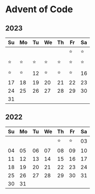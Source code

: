 # Advent of Code

## 2023

| Su | Mo | Tu | We | Th | Fr | Sa |
|----|----|----|----|----|----|----|
|    |    |    |    |    | ⭐ | ⭐ |
| ⭐ | ⭐ | ⭐ | ⭐ | ⭐ | ⭐ | ⭐ |
| ⭐ | ⭐ | 12 | ⭐ | ⭐ | ⭐ | 16 |
| 17 | 18 | 19 | 20 | 21 | 22 | 23 |
| 24 | 25 | 26 | 27 | 28 | 29 | 30 |
| 31 |    |    |    |    |    |    |

## 2022

| Su | Mo | Tu | We | Th | Fr | Sa |
|----|----|----|----|----|----|----|
|    |    |    |    | ⭐ | ⭐ | 03 |
| 04 | 05 | 06 | 07 | 08 | 09 | 10 |
| 11 | 12 | 13 | 14 | 15 | 16 | 17 |
| 18 | 19 | 20 | 21 | 22 | 23 | 24 |
| 25 | 26 | 27 | 28 | 29 | 30 | 31 |
| 30 | 31

<!--
import os

from glob import glob


def _solution_md_hrefs():
    links = [
        f"[{d.split('/')[0]}{d.split('/')[1]}]: ./{d}"
        for d in sorted(glob('20*/**/README.md', recursive=True))
    ]
    print(os.linesep.join(links))

_solution_md_hrefs()


[202201]: ./2022/01/README.md
[202202]: ./2022/02/README.md
[202301]: ./2023/01/README.md
[202302]: ./2023/02/README.md
[202303]: ./2023/03/README.md
[202304]: ./2023/04/README.md
[202305]: ./2023/05/README.md
[202306]: ./2023/06/README.md
[202307]: ./2023/07/README.md
-->
